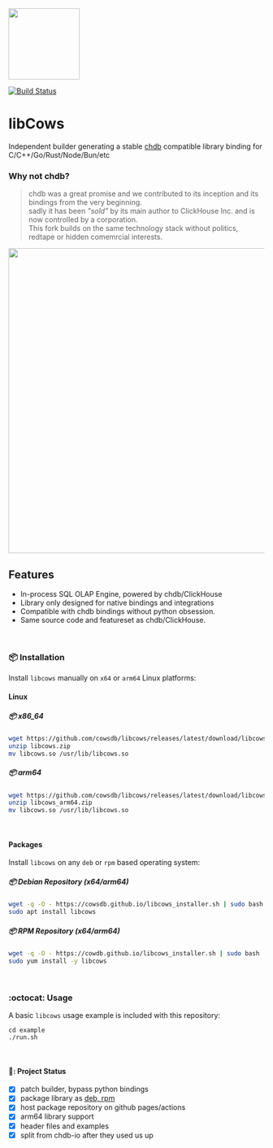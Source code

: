 <img src="https://github.com/cowsdb/cowsdb/assets/1423657/0df1c101-4f0b-46ac-b33f-aa06cb74f11a" width=140>

[![Build Status](https://github.com/metrico/libcows/actions/workflows/build_lib.yml/badge.svg)](https://github.com/metrico/libcows/actions/workflows/build_lib.yml)

# libCows

Independent builder generating a stable [chdb](https://github.com/chdb-io/chdb) compatible library binding for C/C++/Go/Rust/Node/Bun/etc

### Why not chdb?
> chdb was a great promise and we contributed to its inception and its bindings from the very beginning.<br>
> sadly it has been _"sold"_ by its main author to ClickHouse Inc. and is now controlled by a corporation.<br>
> This fork builds on the same technology stack without politics, redtape or hidden comemrcial interests.<br>

<img src="https://github.com/cowsdb/cowsdb/assets/1423657/7d937499-9512-4a5f-b832-7a689112fc1e" width=600>

<br>

## Features
- In-process SQL OLAP Engine, powered by chdb/ClickHouse
- Library only designed for native bindings and integrations
- Compatible with chdb bindings without python obsession.
- Same source code and featureset as chdb/ClickHouse.

<br>

### :package: Installation
Install `libcows` manually on `x64` or `arm64` Linux platforms:


#### Linux
##### 📦 x86_64
```bash
wget https://github.com/cowsdb/libcows/releases/latest/download/libcows.zip
unzip libcows.zip
mv libcows.so /usr/lib/libcows.so
```
##### 📦 arm64
```bash
wget https://github.com/cowsdb/libcows/releases/latest/download/libcows_arm64.zip
unzip libcows_arm64.zip
mv libcows.so /usr/lib/libcows.so
```
<br>

#### Packages
Install `libcows` on any `deb` or `rpm` based operating system:

##### :package: Debian Repository _(x64/arm64)_
```bash
wget -q -O - https://cowsdb.github.io/libcows_installer.sh | sudo bash
sudo apt install libcows
```

##### :package: RPM Repository _(x64/arm64)_
```bash
wget -q -O - https://cowdb.github.io/libcows_installer.sh | sudo bash
sudo yum install -y libcows
```


<br>

### :octocat: Usage
A basic `libcows` usage example is included with this repository:
```
cd example
./run.sh
```

<br>

#### 🚧: Project Status
- [x] patch builder, bypass python bindings
- [x] package library as [deb, rpm](https://github.com/metrico/libchdb/releases)
- [x] host package repository on github pages/actions
- [x] arm64 library support
- [x] header files and examples
- [x] split from chdb-io after they used us up
